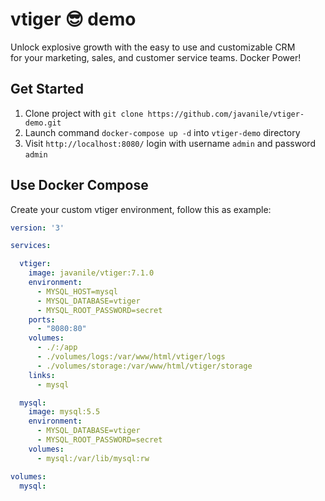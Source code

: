# vtiger 😎 demo

Unlock explosive growth with the easy to use and customizable CRM  
for your marketing, sales, and customer service teams. Docker Power!

## Get Started

1. Clone project with `git clone https://github.com/javanile/vtiger-demo.git`
2. Launch command `docker-compose up -d` into `vtiger-demo` directory
3. Visit `http://localhost:8080/` login with username `admin` and password `admin` 

## Use Docker Compose

Create your custom vtiger environment, follow this as example:

```yaml
version: '3'

services:

  vtiger:
    image: javanile/vtiger:7.1.0
    environment:
      - MYSQL_HOST=mysql
      - MYSQL_DATABASE=vtiger
      - MYSQL_ROOT_PASSWORD=secret
    ports:
      - "8080:80"
    volumes:
      - ./:/app
      - ./volumes/logs:/var/www/html/vtiger/logs
      - ./volumes/storage:/var/www/html/vtiger/storage
    links:
      - mysql

  mysql:
    image: mysql:5.5
    environment:
      - MYSQL_DATABASE=vtiger
      - MYSQL_ROOT_PASSWORD=secret
    volumes:
      - mysql:/var/lib/mysql:rw

volumes:
  mysql:
```
